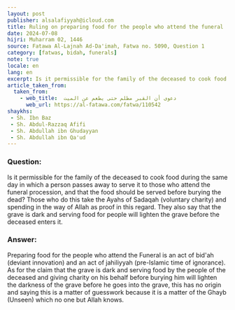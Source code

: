 ```yaml
---
layout: post
publisher: alsalafiyyah@icloud.com
title: Ruling on preparing food for the people who attend the funeral 
date: 2024-07-08
hijri: Muharram 02, 1446
source: Fatawa Al-Lajnah Ad-Da'imah, Fatwa no. 5090, Question 1
category: [fatwas, bidah, funerals]
note: true
locale: en
lang: en
excerpt: Is it permissible for the family of the deceased to cook food during the same day in which a person passes away to serve it to those who attend the funeral procession.
article_taken_from: 
  taken_from:
    - web_title:  دعوى أن القبر مظلم حتى يطعم عن الميت
      web_url: https://al-fatawa.com/fatwa/110542
shaykhs: 
 - Sh. Ibn Baz
 - Sh. Abdul-Razzaq Afifi
 - Sh. Abdullah ibn Ghudayyan
 - Sh. Abdullah ibn Qa'ud
---
```

### Question: 
Is it permissible for the family of the deceased to cook food during the same day in which a person passes away to serve it to those who attend the funeral procession, and that the food should be served before burying the dead? Those who do this take the Ayahs of Sadaqah (voluntary charity) and spending in the way of Allah as proof in this regard. They also say that the grave is dark and serving food for people will lighten the grave before the deceased enters it.

### Answer: 
Preparing food for the people who attend the Funeral is an act of bid'ah (deviant innovation) and an act of jahiliyyah (pre-Islamic time of ignorance). As for the claim that the grave is dark and serving food by the people of the deceased and giving charity on his behalf before burying him will lighten the darkness of the grave before he goes into the grave, this has no origin and saying this is a matter of guesswork because it is a matter of the Ghayb (Unseen) which no one but Allah knows. 
